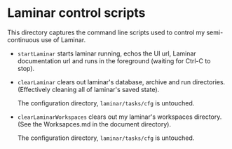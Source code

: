 # Laminar control scripts

This directory captures the command line scripts used to control my 
semi-continuous use of Laminar. 

- `startLaminar` starts laminar running, echos the UI url, Laminar 
  documentation url and runs in the foreground (waiting for Ctrl-C to 
  stop). 

- `clearLaminar` clears out laminar's database, archive and run 
  directories. (Effectively cleaning all of laminar's saved state). 

  The configuration directory, `laminar/tasks/cfg` is untouched.

- `clearLaminarWorkspaces` clears out my laminar's workspaces 
  directory. (See the Worksapces.md in the document directory).

  The configuration directory, `laminar/tasks/cfg` is untouched.
